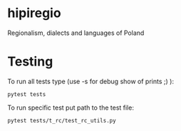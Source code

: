 # hipiregio
Regionalism, dialects and languages of Poland

Testing
=======

To run all tests type (use -s for debug show of prints ;) ):

    pytest tests

To run specific test put path to the test file:

    pytest tests/t_rc/test_rc_utils.py
